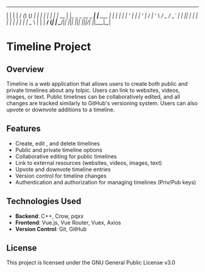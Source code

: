   _    _        __ _       _     _              _  
 | |  | |      / _(_)     (_)   | |            | | 
 | |  | |_ __ | |_ _ _ __  _ ___| |__   ___  __| | 
 | |  | | '_ \|  _| | '_ \| / __| '_ \ / _ \/ _` | 
 | |__| | | | | | | | | | | \__ \ | | |  __/ (_| | 
  \____/|_| |_|_| |_|_| |_|_|___/_| |_|\___|\__,_| 
                                                   
                                                   
# Timeline Project

## Overview
Timeline is a web application that allows users to create both public and private timelines about any tolpic.
Users can link to websites, videos, images, or text. Public timelines can be collaboratively edited, 
and all changes are tracked similarly to GitHub's versioning system. 
Users can also upvote or downvote additions to a timeline.

## Features
- Create, edit , and delete timelines
- Public and private timeline options
- Collaborative editing for public timelines
- Link to external resources (websites, videos, images, text)
- Upvote and downvote timeline entries
- Version control for timeline changes
- Authentication and authorization for managing timelines (Priv/Pub keys)

## Technologies Used
- **Backend**: C++, Crow, pqxx
- **Frontend**: Vue.js, Vue Router, Vuex, Axios
- **Version Control**: Git, GitHub

## License
This project is licensed under the GNU General Public License v3.0